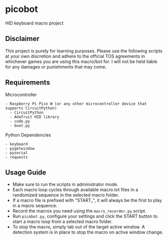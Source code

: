 # picobot
HID keyboard macro project

## Disclaimer

This project is purely for learning purposes. 
Please use the following scripts at your own discretion and adhere to the official TOS agreements in whichever games you are using this macro/bot for. 
I will not be held liable for any damages or punishments that may come. 

## Requirements

Microcontroller

```
- Raspberry Pi Pico W (or any other microcontroller device that supports CircuitPython)
  - CircuitPython
  - Adafruit HID library
  - code.py
  - boot.py
```

Python Dependencies

```
- keyboard
- pygetwindow
- pyserial
- requests
```

## Usage Guide

- Make sure to run the scripts in administrator mode. 
- Each macro loop cycles through available macro.txt files in a randomized sequence in the selected macro folder. 
- If a macro file is prefixed with "START_", it will always be the first to play in a macro sequence. 
- Record the macros you need using the `macro_recorder.py` script. 
- Run `picobot.py`, configure your settings and click the START button to start a macro loop from a selected macro folder.
- To stop the macro, simply tab out of the target active window. A detection system is in place to stop the macro on active window change. 
